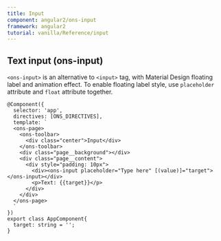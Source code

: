 ```yaml
---
title: Input
component: angular2/ons-input
framework: angular2
tutorial: vanilla/Reference/input
---
```


## Text input (ons-input)

`<ons-input>` is an alternative to `<input>` tag, with Material Design floating label and animation effect. To enable floating label style, use `placeholder` attribute and `float` attribute together.

```
@Component({
  selector: 'app',
  directives: [ONS_DIRECTIVES],
  template: `
  <ons-page>
    <ons-toolbar>
      <div class="center">Input</div>
    </ons-toolbar>
    <div class="page__background"></div>
    <div class="page__content">
      <div style="padding: 10px">
        <div><ons-input placeholder="Type here" [(value)]="target"></ons-input></div>
        <p>Text: {{target}}</p>
      </div>
    </div>
  </ons-page>
  `
})
export class AppComponent{
  target: string = '';
}
```